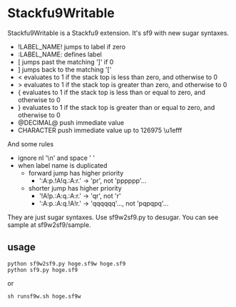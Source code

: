 # Stackfu9Writable
Stackfu9Writable is a Stackfu9 extension.
It's sf9 with new sugar syntaxes.
- !LABEL_NAME! jumps to label if zero
- :LABEL_NAME: defines label
- [  jumps past the matching ']' if 0
- ]  jumps back to the matching '['
- <  evaluates to 1 if the stack top is less    than             zero, and otherwise to 0
- \> evaluates to 1 if the stack top is greater than             zero, and otherwise to 0
- {  evaluates to 1 if the stack top is less    than or equal to zero, and otherwise to 0
- }  evaluates to 1 if the stack top is greater than or equal to zero, and otherwise to 0
- @DECIMAL@ push immediate value
- CHARACTER push immediate value up to 126975 \u1efff

And some rules
- ignore nl '\n' and space ' '
- when label name is duplicated
	- forward jump has higher priority
		- ':A:p.!A!q.:A:r.' -> 'pr', not 'pppppp'...
	- shorter jump has higher priority
		- '!A!p.:A:q.:A:r.' -> 'qr', not 'r'
		- ':A:p.:A:q.!A!r.' -> 'qqqqqq'..., not 'pqpqpq'...

They are just sugar syntaxes. Use sf9w2sf9.py to desugar.
You can see sample at sf9w2sf9/sample.

## usage
```
python sf9w2sf9.py hoge.sf9w hoge.sf9
python sf9.py hoge.sf9
```
or
```
sh runsf9w.sh hoge.sf9w
```
